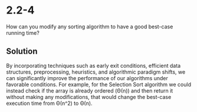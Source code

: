 # 2.2-4

How can you modify any sorting algorithm to have a good best-case running time?

## Solution

By incorporating techniques such as early exit conditions, efficient data structures, preprocessing, heuristics, and algorithmic paradigm shifts, we can significantly improve the performance of our algorithms under favorable conditions. For example, for the Selection Sort algorithm we could instead check if the array is already ordered (Θ(n)) and then return it without making any modifications, that would change the best-case execution time from Θ(n^2) to Θ(n).

